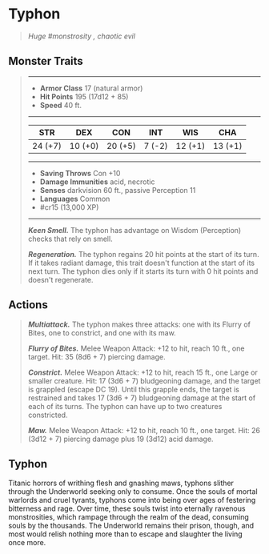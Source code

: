 # Typhon
>*Huge #monstrosity , chaotic evil*
## Monster Traits
>___
>- **Armor Class** 17 (natural armor)
>- **Hit Points** 195 (17d12 + 85)
>- **Speed** 40 ft.
>___
>|STR|DEX|CON|INT|WIS|CHA|
>|:---:|:---:|:---:|:---:|:---:|:---:|
>|24 (+7)|10 (+0)|20 (+5)|7 (-2)|12 (+1)|13 (+1)|
>___
>- **Saving Throws** Con +10
>- **Damage Immunities** acid, necrotic
>- **Senses** darkvision 60 ft., passive Perception 11
>- **Languages** Common
>- #cr15 (13,000 XP)
>___
>***Keen Smell.*** The typhon has advantage on Wisdom (Perception) checks that rely on smell.  
>
>***Regeneration.*** The typhon regains 20 hit points at the start of its turn. If it takes radiant damage, this trait doesn't function at the start of its next turn. The typhon dies only if it starts its turn with 0 hit points and doesn't regenerate.  
>
## Actions
>***Multiattack.*** The typhon makes three attacks: one with its Flurry of Bites, one to constrict, and one with its maw.  
>
>***Flurry of Bites.*** Melee Weapon Attack: +12 to hit, reach 10 ft., one target. Hit: 35 (8d6 + 7) piercing damage.  
>
>***Constrict.*** Melee Weapon Attack: +12 to hit, reach 15 ft., one Large or smaller creature. Hit: 17 (3d6 + 7) bludgeoning damage, and the target is grappled (escape DC 19). Until this grapple ends, the target is restrained and takes 17 (3d6 + 7) bludgeoning damage at the start of each of its turns. The typhon can have up to two creatures constricted.  
>
>***Maw.*** Melee Weapon Attack: +12 to hit, reach 10 ft., one target. Hit: 26 (3d12 + 7) piercing damage plus 19 (3d12) acid damage.
## Typhon
Titanic horrors of writhing flesh and gnashing maws, typhons slither through the Underworld seeking only to consume. Once the souls of mortal warlords and cruel tyrants, typhons come into being over ages of festering bitterness and rage. Over time, these souls twist into eternally ravenous monstrosities, which rampage through the realm of the dead, consuming souls by the thousands. The Underworld remains their prison, though, and most would relish nothing more than to escape and slaughter the living once more.